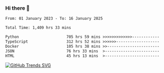 ### Hi there 👋

<!--START_SECTION:waka-->

```txt
From: 01 January 2023 - To: 16 January 2025

Total Time: 1,409 hrs 33 mins

Python                     705 hrs 59 mins >>>>>>>>>>>>>------------   50.09 %
TypeScript                 312 hrs 52 mins >>>>>>-------------------   22.20 %
Docker                     105 hrs 38 mins >>-----------------------   07.49 %
JSON                       76 hrs 33 mins  >------------------------   05.43 %
HTML                       45 hrs 13 mins  >------------------------   03.21 %
```

<!--END_SECTION:waka-->

[![GitHub Trends SVG](https://api.githubtrends.io/user/svg/IAbuElRuzz/langs)](https://githubtrends.io)
